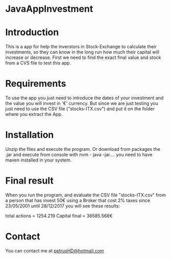 # JavaAppInvestment

# Introduction

This is a app for help the inverstors in Stock-Exchange to calculate their investments, so they can know in the long run how much their capital will increase or decrease. First we need to find the exact final value and stock from a CVS file to test this app.

# Requirements

To use the app you just need to introduce the dates of your investment and the value you will invest in '€' currency. But since we are just testing you just need to use the CSV file ("stocks-ITX.csv") and put it on the folder where you extract the App.

# Installation

Unzip the files and execute the program. Or download from packages the .jar and execute from console with nvm - java -jar.... you need to have maven installed in your system.

# Final result

When you run the program, and evaluate the CSV file "stocks-ITX.csv" from a person that has invest 50€ using a Broker that cost 2% taxes since 23/05/2001 until 28/12/2017 you will see these results:  

total actions = 1254.219
Capital final = 36585.568€

# Contact

You can contact me at petrusHD@hotmail.com

